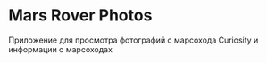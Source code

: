 # Mars Rover Photos

Приложение для просмотра фотографий с марсохода Curiosity и информации о марсоходах
